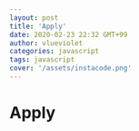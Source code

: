 ```yaml
---
layout: post
title: 'Apply'
date: 2020-02-23 22:32 GMT+99
author: vlueviolet
categories: javascript
tags: javascript
cover: '/assets/instacode.png'
---
```


# Apply